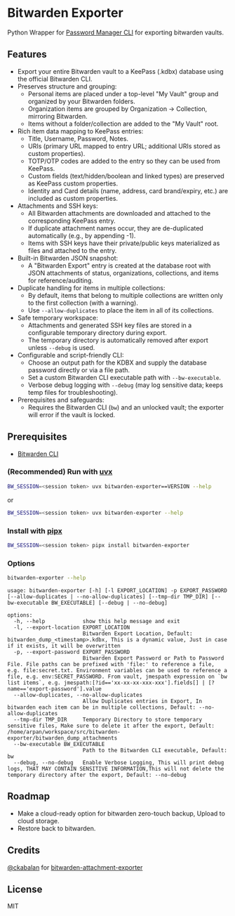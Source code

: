 # Bitwarden Exporter

Python Wrapper for [Password Manager CLI](https://bitwarden.com/help/cli/) for exporting bitwarden vaults.

## Features

- Export your entire Bitwarden vault to a KeePass (.kdbx) database using the official Bitwarden CLI.
- Preserves structure and grouping:
  - Personal items are placed under a top-level "My Vault" group and organized by your Bitwarden folders.
  - Organization items are grouped by Organization → Collection, mirroring Bitwarden.
  - Items without a folder/collection are added to the "My Vault" root.
- Rich item data mapping to KeePass entries:
  - Title, Username, Password, Notes.
  - URIs (primary URL mapped to entry URL; additional URIs stored as custom properties).
  - TOTP/OTP codes are added to the entry so they can be used from KeePass.
  - Custom fields (text/hidden/boolean and linked types) are preserved as KeePass custom properties.
  - Identity and Card details (name, address, card brand/expiry, etc.) are included as custom properties.
- Attachments and SSH keys:
  - All Bitwarden attachments are downloaded and attached to the corresponding KeePass entry.
  - If duplicate attachment names occur, they are de-duplicated automatically (e.g., by appending -1).
  - Items with SSH keys have their private/public keys materialized as files and attached to the entry.
- Built-in Bitwarden JSON snapshot:
  - A "Bitwarden Export" entry is created at the database root with JSON attachments of status, organizations, collections, and items for reference/auditing.
- Duplicate handling for items in multiple collections:
  - By default, items that belong to multiple collections are written only to the first collection (with a warning).
  - Use `--allow-duplicates` to place the item in all of its collections.
- Safe temporary workspace:
  - Attachments and generated SSH key files are stored in a configurable temporary directory during export.
  - The temporary directory is automatically removed after export unless `--debug` is used.
- Configurable and script-friendly CLI:
  - Choose an output path for the KDBX and supply the database password directly or via a file path.
  - Set a custom Bitwarden CLI executable path with `--bw-executable`.
  - Verbose debug logging with `--debug` (may log sensitive data; keeps temp files for troubleshooting).
- Prerequisites and safeguards:
  - Requires the Bitwarden CLI (`bw`) and an unlocked vault; the exporter will error if the vault is locked.


## Prerequisites

- [Bitwarden CLI](https://bitwarden.com/help/article/cli/#download-and-install)

### (Recommended) Run with [uvx](https://docs.astral.sh/uv/guides/tools/)

```bash
BW_SESSION=<session token> uvx bitwarden-exporter==VERSION --help
```

or

```bash
BW_SESSION=<session token> uvx bitwarden-exporter --help
```

### Install with [pipx](https://github.com/pypa/pipx)

```bash
BW_SESSION=<session token> pipx install bitwarden-exporter
```

### Options

```bash
bitwarden-exporter --help
```

```text
usage: bitwarden-exporter [-h] [-l EXPORT_LOCATION] -p EXPORT_PASSWORD [--allow-duplicates | --no-allow-duplicates] [--tmp-dir TMP_DIR] [--bw-executable BW_EXECUTABLE] [--debug | --no-debug]

options:
  -h, --help            show this help message and exit
  -l, --export-location EXPORT_LOCATION
                        Bitwarden Export Location, Default: bitwarden_dump_<timestamp>.kdbx, This is a dynamic value, Just in case if it exists, it will be overwritten
  -p, --export-password EXPORT_PASSWORD
                        Bitwarden Export Password or Path to Password File. File paths can be prefixed with 'file:' to reference a file, e.g. file:secret.txt. Environment variables can be used to reference a file, e.g. env:SECRET_PASSWORD. From vault, jmespath expression on `bw list items`, e.g. jmespath:[?id=='xx-xx-xx-xxx-xxx'].fields[] | [?name=='export-password'].value
  --allow-duplicates, --no-allow-duplicates
                        Allow Duplicates entries in Export, In bitwarden each item can be in multiple collections, Default: --no-allow-duplicates
  --tmp-dir TMP_DIR     Temporary Directory to store temporary sensitive files, Make sure to delete it after the export, Default: /home/arpan/workspace/src/bitwarden-exporter/bitwarden_dump_attachments
  --bw-executable BW_EXECUTABLE
                        Path to the Bitwarden CLI executable, Default: bw
  --debug, --no-debug   Enable Verbose Logging, This will print debug logs, THAT MAY CONTAIN SENSITIVE INFORMATION,This will not delete the temporary directory after the export, Default: --no-debug
```

## Roadmap

- Make a cloud-ready option for bitwarden zero-touch backup, Upload to cloud storage.
- Restore back to bitwarden.

## Credits

[@ckabalan](https://github.com/ckabalan) for [bitwarden-attachment-exporter](https://github.com/ckabalan/bitwarden-attachment-exporter)

## License

MIT
